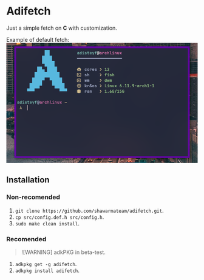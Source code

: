 # Adifetch

Just a simple fetch on **C** with customization.

Example of default fetch:
![def_fetch](imgs/fetch_def.png)

## Installation

### Non-recomended

1. `git clone https://github.com/shawarmateam/adifetch.git`.
2. `cp src/config.def.h src/config.h`.
3. `sudo make clean install`.

### Recomended

>![WARNING]
> adkPKG in beta-test.


1. `adkpkg get -g adifetch`.
2. `adkpkg install adifetch`.
